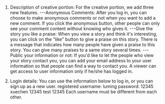 1. Description of creative portion:
For the creative portion, we add three new features.
---Anonymous Comments: After you log in, you can choose to make anonymous comments or not when you want to add a new comment. If you click the anonymous button, other people can only see your comment content without knowing who gives it.
---Give the story you like a praise: When you view a story and think it's interesting, you can click on the "like" button to give a praise on this story. There is a message that indicates how many people have given a praise to this story. You can give many praises to a same story several times.
---Public your information or not: If you'd like to let the people who view your story contact you, you can add your email address to your user information so that people can find a way to contact you. A viewer can get access to user information only if he/she has logged in.

2. Login details:
You can use the information below to log in, or you can sign up as a new user.
registered username: luming      password: 12345
                     xuechen               12345
                     test                  12345
Each username must be different from each other.
